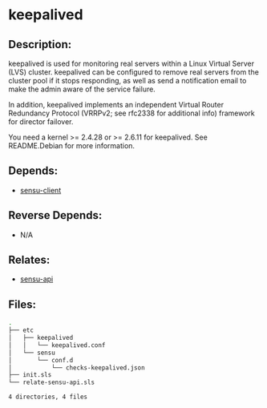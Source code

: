 # keepalived

## Description:

keepalived is used for monitoring real servers within a Linux Virtual Server (LVS) cluster.  keepalived can be configured to remove real servers from the cluster pool if it stops responding, as well as send a notification email to make the admin aware of the service failure.

In addition, keepalived implements an independent Virtual Router Redundancy Protocol (VRRPv2; see rfc2338 for additional info) framework for director failover.

You need a kernel >= 2.4.28 or >= 2.6.11 for keepalived. See README.Debian for more information.

## Depends:

  -  [sensu-client](salt/sensu-client)

## Reverse Depends:

  -  N/A

## Relates:

  -  [sensu-api](salt/sensu-api)

## Files:

```bash
.
├── etc
│   ├── keepalived
│   │   └── keepalived.conf
│   └── sensu
│       └── conf.d
│           └── checks-keepalived.json
├── init.sls
└── relate-sensu-api.sls

4 directories, 4 files
```

